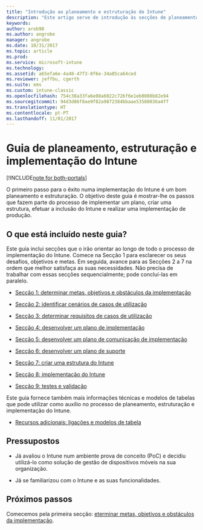 ```yaml
---
title: "Introdução ao planeamento e estruturação do Intune"
description: "Este artigo serve de introdução às secções de planeamento, estruturação e implementação do Intune. Ferramentas para ajudá-lo a determinar as metas, requisitos e cenários de casos de utilização, criar planos de implementação e comunicação, suporte, testes e planos de validação."
keywords: 
author: arob98
ms.author: angrobe
manager: angrobe
ms.date: 10/31/2017
ms.topic: article
ms.prod: 
ms.service: microsoft-intune
ms.technology: 
ms.assetid: a65efa6e-4a48-47f3-8f6e-34a85ca64ced
ms.reviewer: jeffbu, cgerth
ms.suite: ems
ms.custom: intune-classic
ms.openlocfilehash: 754c38a33fa6e08a6022c726f6e1eb8088b82e94
ms.sourcegitcommit: 94d3d86f8ae9f82a9872384bbaae53580036a4ff
ms.translationtype: HT
ms.contentlocale: pt-PT
ms.lasthandoff: 11/01/2017
---
```

# <a name="intune-deployment-planning-design-and-implementation-guide"></a>Guia de planeamento, estruturação e implementação do Intune

[!INCLUDE[note for both-portals](./includes/note-for-both-portals.md)]

O primeiro passo para o êxito numa implementação do Intune é um bom planeamento e estruturação. O objetivo deste guia é mostrar-lhe os passos que fazem parte do processo de implementar um plano, criar uma estrutura, efetuar a inclusão do Intune e realizar uma implementação de produção.

## <a name="whats-included-in-this-guide"></a>O que está incluído neste guia?

Este guia inclui secções que o irão orientar ao longo de todo o processo de implementação do Intune. Comece na Secção 1 para esclarecer os seus desafios, objetivos e metas. Em seguida, avance para as Secções 2 a 7 na ordem que melhor satisfaça as suas necessidades. Não precisa de trabalhar com essas secções sequencialmente; pode concluí-las em paralelo.

-   [Secção 1: determinar metas, objetivos e obstáculos da implementação](planning-guide-deployment-goals.md)

-   [Secção 2: identificar cenários de casos de utilização](planning-guide-scenarios.md)

-   [Secção 3: determinar requisitos de casos de utilização](planning-guide-requirements.md)

-   [Secção 4: desenvolver um plano de implementação](planning-guide-rollout-plan.md)

-   [Secção 5: desenvolver um plano de comunicação de implementação](planning-guide-communication-plan.md)

-   [Secção 6: desenvolver um plano de suporte](planning-guide-support-plan.md)

-   [Secção 7: criar uma estrutura do Intune](planning-guide-design.md)

-   [Secção 8: implementação do Intune](planning-guide-onboarding.md)

-   [Secção 9: testes e validação](planning-guide-test-validation.md)

Este guia fornece também mais informações técnicas e modelos de tabelas que pode utilizar como auxílio no processo de planeamento, estruturação e implementação do Intune.

-   [Recursos adicionais: ligações e modelos de tabela](planning-guide-resources.md)

## <a name="assumptions"></a>Pressupostos

-   Já avaliou o Intune num ambiente prova de conceito (PoC) e decidiu utilizá-lo como solução de gestão de dispositivos móveis na sua organização.

-   Já se familiarizou com o Intune e as suas funcionalidades.

## <a name="next-steps"></a>Próximos passos

Comecemos pela primeira secção: [eterminar metas, objetivos e obstáculos da implementação](planning-guide-deployment-goals.md).

